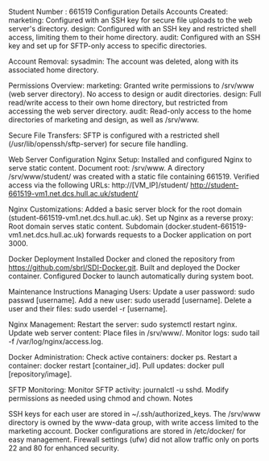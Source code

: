 Student Number : 661519
Configuration Details
Accounts Created:
marketing: Configured with an SSH key for secure file uploads to the web server's directory.
design: Configured with an SSH key and restricted shell access, limiting them to their home directory.
audit: Configured with an SSH key and set up for SFTP-only access to specific directories.

Account Removal:
sysadmin: The account was deleted, along with its associated home directory.

Permissions Overview:
marketing: Granted write permissions to /srv/www (web server directory). No access to design or audit directories.
design: Full read/write access to their own home directory, but restricted from accessing the web server directory.
audit: Read-only access to the home directories of marketing and design, as well as /srv/www.

Secure File Transfers:
SFTP is configured with a restricted shell (/usr/lib/openssh/sftp-server) for secure file handling.

Web Server Configuration
Nginx Setup:
Installed and configured Nginx to serve static content.
Document root: /srv/www.
A directory /srv/www/student/ was created with a static file containing 661519.
Verified access via the following URLs:
http://[VM_IP]/student/
http://student-661519-vm1.net.dcs.hull.ac.uk/student/

Nginx Customizations:
Added a basic server block for the root domain (student-661519-vm1.net.dcs.hull.ac.uk).
Set up Nginx as a reverse proxy:
Root domain serves static content.
Subdomain (docker.student-661519-vm1.net.dcs.hull.ac.uk) forwards requests to a Docker application on port 3000.

Docker Deployment
Installed Docker and cloned the repository from https://github.com/sbrl/SDI-Docker.git.
Built and deployed the Docker container.
Configured Docker to launch automatically during system boot.

Maintenance Instructions
Managing Users:
Update a user password: sudo passwd [username].
Add a new user: sudo useradd [username].
Delete a user and their files: sudo userdel -r [username].

Nginx Management:
Restart the server: sudo systemctl restart nginx.
Update web server content: Place files in /srv/www/.
Monitor logs: sudo tail -f /var/log/nginx/access.log.

Docker Administration:
Check active containers: docker ps.
Restart a container: docker restart [container_id].
Pull updates: docker pull [repository/image].

SFTP Monitoring:
Monitor SFTP activity: journalctl -u sshd.
Modify permissions as needed using chmod and chown.
Notes

SSH keys for each user are stored in ~/.ssh/authorized_keys.
The /srv/www directory is owned by the www-data group, with write access limited to the marketing account.
Docker configurations are stored in /etc/docker/ for easy management.
Firewall settings (ufw) did not allow traffic only on ports 22 and 80 for enhanced security.
